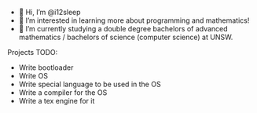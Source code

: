 - 👋 Hi, I’m @i12sleep
- 👀 I’m interested in learning more about programming and mathematics!
- 🌱 I’m currently studying a double degree bachelors of advanced mathematics / bachelors of science (computer science) at UNSW.

Projects TODO:
 - Write bootloader
 - Write OS
 - Write special language to be used in the OS
 - Write a compiler for the OS
 - Write a tex engine for it

<!---
i12sleep/i12sleep is a ✨ special ✨ repository because its `README.md` (this file) appears on your GitHub profile.
You can click the Preview link to take a look at your changes.
--->
